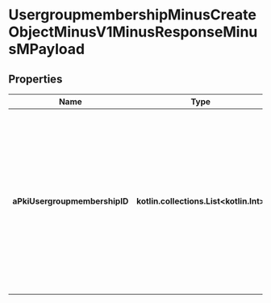 
# UsergroupmembershipMinusCreateObjectMinusV1MinusResponseMinusMPayload

## Properties
Name | Type | Description | Notes
------------ | ------------- | ------------- | -------------
**aPkiUsergroupmembershipID** | **kotlin.collections.List&lt;kotlin.Int&gt;** | An array of unique IDs representing the object that were requested to be created.  They are returned in the same order as the array containing the objects to be created that was sent in the request. | 



